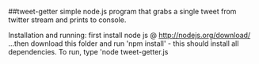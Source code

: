##tweet-getter
simple node.js program that grabs a single tweet from twitter stream and prints to console.

Installation and running: first install node js  @ http://nodejs.org/download/
    ...then download this folder and run 'npm install' - this should install all dependencies.
    To run, type 'node tweet-getter.js
    

